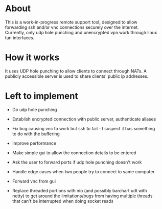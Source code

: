 # About

This is a work-in-progress remote support tool, designed to allow forwarding ssh and/or vnc connections securely over the internet. 
Currently, only udp hole punching and unencrypted vpn work through linux tun interfaces.

# How it works

It uses UDP hole punching to allow clients to connect through NATs. A publicly accessible server is used to share clients' public ip addresses.

# Left to implement

- Do udp hole punching
- Establish encrypted connection with public server, authenticate aliases

- Fix bug causing vnc to work but ssh to fail - I suspect it has something to do with the buffering

- Improve performance
- Make simple gui to allow the connection details to be entered
- Ask the user to forward ports if udp hole punching doesn't work
- Handle edge cases when two people try to connect to same computer
- Forward vnc from gui

- Replace threaded portions with nio (and possibly barchart udt with netty) to get around the limitations/bugs from having multiple threads that can't be interrupted when doing socket reads


